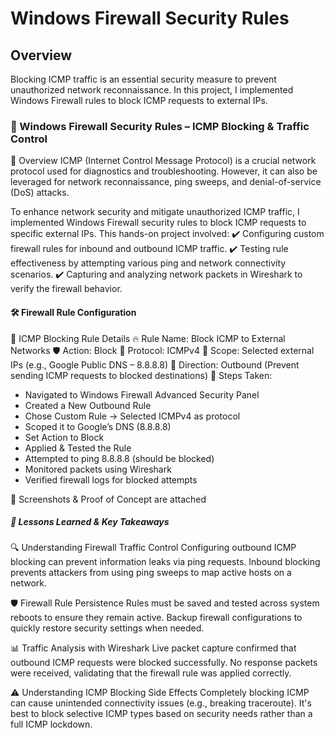 # Windows Firewall Security Rules

## Overview
Blocking ICMP traffic is an essential security measure to prevent unauthorized network reconnaissance. In this project, I implemented Windows Firewall rules to block ICMP requests to external IPs.

### 🔐 Windows Firewall Security Rules – ICMP Blocking & Traffic Control
📌 Overview
ICMP (Internet Control Message Protocol) is a crucial network protocol used for diagnostics and troubleshooting. However, it can also be leveraged for network reconnaissance, ping sweeps, and denial-of-service (DoS) attacks.

To enhance network security and mitigate unauthorized ICMP traffic, I implemented Windows Firewall security rules to block ICMP requests to specific external IPs. This hands-on project involved:
✔️ Configuring custom firewall rules for inbound and outbound ICMP traffic.
✔️ Testing rule effectiveness by attempting various ping and network connectivity scenarios.
✔️ Capturing and analyzing network packets in Wireshark to verify the firewall behavior.

#### 🛠 Firewall Rule Configuration
🔹 ICMP Blocking Rule Details
🔥 Rule Name: Block ICMP to External Networks
🛡 Action: Block
📡 Protocol: ICMPv4
🎯 Scope: Selected external IPs (e.g., Google Public DNS – 8.8.8.8)
📌 Direction: Outbound (Prevent sending ICMP requests to blocked destinations)
🔹 Steps Taken:
* Navigated to Windows Firewall Advanced Security Panel
* Created a New Outbound Rule
* Chose Custom Rule → Selected ICMPv4 as protocol
* Scoped it to Google’s DNS (8.8.8.8)
* Set Action to Block
* Applied & Tested the Rule
* Attempted to ping 8.8.8.8 (should be blocked)
* Monitored packets using Wireshark
* Verified firewall logs for blocked attempts

📸 Screenshots & Proof of Concept are attached


##### 📝 Lessons Learned & Key Takeaways
🔍 Understanding Firewall Traffic Control
Configuring outbound ICMP blocking can prevent information leaks via ping requests.
Inbound blocking prevents attackers from using ping sweeps to map active hosts on a network.

🛡 Firewall Rule Persistence
Rules must be saved and tested across system reboots to ensure they remain active.
Backup firewall configurations to quickly restore security settings when needed.

📊 Traffic Analysis with Wireshark
Live packet capture confirmed that outbound ICMP requests were blocked successfully.
No response packets were received, validating that the firewall rule was applied correctly.

⚠️ Understanding ICMP Blocking Side Effects
Completely blocking ICMP can cause unintended connectivity issues (e.g., breaking traceroute).
It's best to block selective ICMP types based on security needs rather than a full ICMP lockdown.
